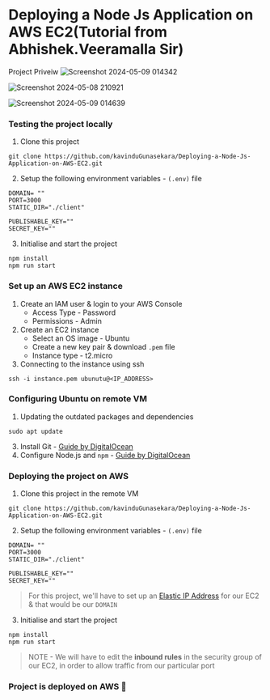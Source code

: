 # Deploying a Node Js Application on AWS EC2(Tutorial from Abhishek.Veeramalla Sir)

Project Priveiw
![Screenshot 2024-05-09 014342](https://github.com/user-attachments/assets/1fcc1f32-a503-4cee-9876-fee623d7da23)

![Screenshot 2024-05-08 210921](https://github.com/user-attachments/assets/b8b64f3c-27ab-46d0-904a-2fdcb4b4a3a2)

![Screenshot 2024-05-09 014639](https://github.com/user-attachments/assets/eb310cba-2753-41de-92c2-3bfc3077da40)

### Testing the project locally
1. Clone this project
```
git clone https://github.com/kavinduGunasekara/Deploying-a-Node-Js-Application-on-AWS-EC2.git
```
2. Setup the following environment variables - `(.env)` file
```
DOMAIN= ""
PORT=3000
STATIC_DIR="./client"

PUBLISHABLE_KEY=""
SECRET_KEY=""
```
3. Initialise and start the project
```
npm install
npm run start
```

### Set up an AWS EC2 instance

1. Create an IAM user & login to your AWS Console
    - Access Type - Password
    - Permissions - Admin
2. Create an EC2 instance
    - Select an OS image - Ubuntu
    - Create a new key pair & download `.pem` file
    - Instance type - t2.micro
3. Connecting to the instance using ssh
```
ssh -i instance.pem ubunutu@<IP_ADDRESS>
```

### Configuring Ubuntu on remote VM

1. Updating the outdated packages and dependencies
```
sudo apt update
```
3. Install Git - [Guide by DigitalOcean](https://www.digitalocean.com/community/tutorials/how-to-install-git-on-ubuntu-22-04) 
4. Configure Node.js and `npm` - [Guide by DigitalOcean](https://www.digitalocean.com/community/tutorials/how-to-install-node-js-on-ubuntu-22-04)

### Deploying the project on AWS

1. Clone this project in the remote VM
```
git clone https://github.com/kavinduGunasekara/Deploying-a-Node-Js-Application-on-AWS-EC2.git
```
2. Setup the following environment variables - `(.env)` file
```
DOMAIN= ""
PORT=3000
STATIC_DIR="./client"

PUBLISHABLE_KEY=""
SECRET_KEY=""
```
> For this project, we'll have to set up an [Elastic IP Address](https://docs.aws.amazon.com/AWSEC2/latest/UserGuide/elastic-ip-addresses-eip.html) for our EC2 & that would be our `DOMAIN`

3. Initialise and start the project
```
npm install
npm run start
```

> NOTE - We will have to edit the **inbound rules** in the security group of our EC2, in order to allow traffic from our particular port

### Project is deployed on AWS 🎉
